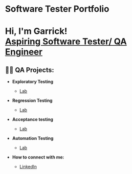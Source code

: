 # Software Tester Portfolio

<h1>Hi, I'm Garrick! <br/><a href="[LinkedIn](https://www.linkedin.com/in/garrick-jackson-jr-493723245/)">Aspiring Software Tester/ QA Engineer</a>

<h2>👨‍💻 QA Projects:</h2>

- <b> Exploratory Testing </b>
  - [Lab ](https://github.com/garrick8jackson/Lab-1)
- <b> Regression Testing </b>
  - [Lab](https://github.com/garrick8jackson/Lab-2)
- <b>Acceptance testing</b>
  - [Lab](https://github.com/garrick8jackson/Lab-3)
- <b> Automation Testing </b>
  - [Lab](https://github.com/garrick8jackson/Lab-4)

- <b>How to connect with me:</b>
  - [LinkedIn](https://www.linkedin.com/in/garrick-jackson-jr-493723245/)
<!--
